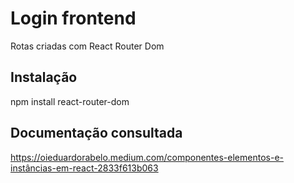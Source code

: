 # Login frontend

Rotas criadas com React Router Dom

## Instalação
npm install react-router-dom

## Documentação consultada
https://oieduardorabelo.medium.com/componentes-elementos-e-instâncias-em-react-2833f613b063
